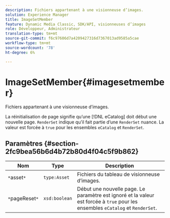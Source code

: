```yaml
---
description: Fichiers appartenant à une visionneuse d’images.
solution: Experience Manager
title: ImageSetMember
feature: Dynamic Media Classic, SDK/API, visionneuses d’images
role: Développeur, Administrateur
translation-type: tm+mt
source-git-commit: f6c97606d7a4209427316d7367013ad9585a5cae
workflow-type: tm+mt
source-wordcount: '78'
ht-degree: 6%

---
```



# ImageSetMember{#imagesetmember}

Fichiers appartenant à une visionneuse d’images.

La réinitialisation de page signifie qu’une [!DNL eCatalog] doit début une nouvelle page. `RenderSet` indique qu’il fait partie d’une  `RenderSet` nuance. La valeur est forcée à `true` pour les ensembles `eCatalog` et `RenderSet`.

## Paramètres {#section-2fc9bea56b6d4b72b80d4f04c5f9b862}

| Nom | Type | Description |
|---|---|---|
| `*`asset`*` | `type:Asset` | Fichiers du tableau de visionneuse d’images. |
| `*`pageReset`*` | `xsd:boolean` | Début une nouvelle page. Le paramètre est ignoré et la valeur est forcée à `true` pour les ensembles `eCatalog` et `RenderSet`. |

